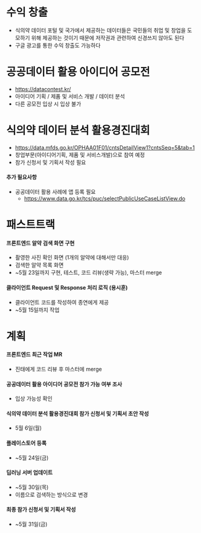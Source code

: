 # 수익 창출
- 식의약 데이터 포털 및 국가에서 제공하는 데이터들은 국민들의 취업 및 창업을 도모하기 위해
  제공하는 것이기 때문에 저작권과 관련하여 신경쓰지 않아도 된다
- 구글 광고를 통한 수익 창출도 가능하다

# 공공데이터 활용 아이디어 공모전
- https://datacontest.kr/
- 아이디어 기획 / 제품 및 서비스 개발 / 데이터 분석
- 다른 공모전 입상 시 입상 불가

# 식의약 데이터 분석 활용경진대회
- https://data.mfds.go.kr/OPHAA01F01/cntsDetailView1?cntsSeq=5&tab=1
- 창업부문(아이디어기획, 제품 및 서비스개발)으로 참여 예정
- 참가 신청서 및 기획서 작성 필요

#### 추가 필요사항
- 공공데이터 활용 사례에 앱 등록 필요
  - https://www.data.go.kr/tcs/puc/selectPublicUseCaseListView.do

# 패스트트랙
#### 프론트엔드 알약 검색 화면 구현
- 촬영한 사진 확인 화면 (1개의 알약에 대해서만 대응)
- 검색한 알약 목록 화면
- ~5월 23일까지 구현, 테스트, 코드 리뷰(생략 가능), 마스터 merge

#### 클라이언트 Request 및 Response 처리 로직 (용시훈)
- 클라이언트 코드를 작성하여 종연에게 제공
- ~5월 15일까지 작업

# 계획
#### 프론트엔드 최근 작업 MR
- 진태에게 코드 리뷰 후 마스터에 merge

#### 공공데이터 활용 아이디어 공모전 참가 가능 여부 조사
- 입상 가능성 확인

#### 식의약 데이터 분석 활용경진대회 참가 신청서 및 기획서 초안 작성
- 5월 6일(월)

#### 플레이스토어 등록
- ~5월 24일(금)

#### 딥러닝 서버 업데이트
- ~5월 30일(목)
- 이름으로 검색하는 방식으로 변경

#### 최종 참가 신청서 및 기획서 작성
- ~5월 31일(금)